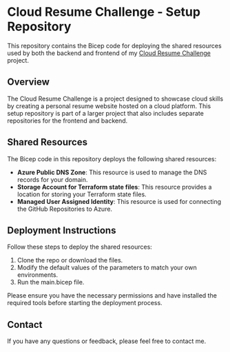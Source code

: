 # Cloud Resume Challenge - Setup Repository

This repository contains the Bicep code for deploying the shared resources used by both the backend and frontend of my <a href="https://cloudresumechallenge.dev" target="_blank">Cloud Resume Challenge</a> project.

## Overview

The Cloud Resume Challenge is a project designed to showcase cloud skills by creating a personal resume website hosted on a cloud platform. This setup repository is part of a larger project that also includes separate repositories for the frontend and backend.

## Shared Resources

The Bicep code in this repository deploys the following shared resources:

- **Azure Public DNS Zone**: This resource is used to manage the DNS records for your domain.
- **Storage Account for Terraform state files**: This resource provides a location for storing your Terraform state files.
- **Managed User Assigned Identity**: This resource is used for connecting the GitHub Repositories to Azure.

## Deployment Instructions

Follow these steps to deploy the shared resources:

1. Clone the repo or download the files.
2. Modify the default values of the parameters to match your own environments.
3. Run the main.bicep file.

Please ensure you have the necessary permissions and have installed the required tools before starting the deployment process.

## Contact

If you have any questions or feedback, please feel free to contact me.

